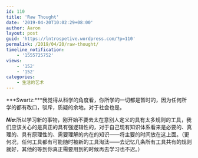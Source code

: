 ```yaml
---
id: 110
title: 'Raw Thought'
date: '2019-04-20T10:02:29+08:00'
author: Aaron
layout: post
guid: 'https://lntrospetive.wordpress.com/?p=110'
permalink: /2019/04/20/raw-thought/
timeline_notification:
    - '1555725752'
views:
    - '152'
    - '152'
categories:
    - 生活的艺术
---
```


***Swartz:***我觉得从科学的角度看，你所学的一切都是暂时的，因为任何所学的都有改口，驳斥，质疑的余地。对于社会也是。

***Nia***:所以学习新的事物，刚开始不要去太在意别人定义的具有太多规则的工具，我们应该关心的是真正的具有强逻辑性的，对于自己现有知识体系看来是必要的、真理的、具有原理性的、需要理解的内在的知识——将主要的时间放在这上面。（更何况，任何工具都有可能随时被新的工具淘汰——去记忆几条所有工具共有的规则就好，其他的等到你真正需要用到的时候再去学习也不迟。）